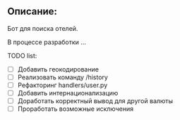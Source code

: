 ## Описание:

Бот для поиска отелей.

В процессе разработки ...

TODO list:
- [ ] Добавить геокодирование
- [ ] Реализовать команду /history
- [ ] Рефакторинг handlers/user.py
- [ ] Добавить интернационализацию
- [ ] Доработать корректный вывод для другой валюты
- [ ] Проработать возможные исключения
